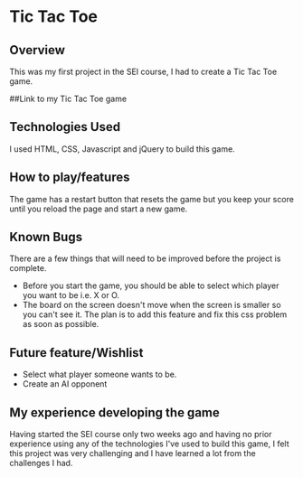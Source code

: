 # Tic Tac Toe

## Overview

This was my first project in the SEI course, I had to create a Tic Tac Toe game.

##Link to my Tic Tac Toe game



## Technologies Used

I used HTML, CSS, Javascript and jQuery to build this game.

## How to play/features

The game has a restart button that resets the game but you keep your score until you reload the page and start a new game.  

## Known Bugs

There are a few things that will need to be improved before the project is complete.
* Before you start the game, you should be able to select which player you want to be i.e. X or O.
* The board on the screen doesn't move when the screen is smaller so you can't see it.
The plan is to add this feature and fix this css problem as soon as possible.

## Future feature/Wishlist

* Select what player someone wants to be.
* Create an AI opponent

## My experience developing the game

Having started the SEI course only two weeks ago and having no prior experience using any of the technologies I've used to build this game, I felt this project was very challenging and I have learned a lot from the challenges I had.   
